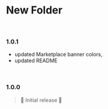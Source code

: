 # New Folder

<br>

### 1.0.1

- updated Marketplace banner colors,
- updated README

<br>

### 1.0.0

> 🤟 Initial release 🎉
